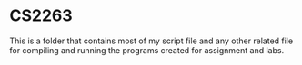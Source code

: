 # CS2263
This is a folder that contains most of my script file and any other related file for compiling and running the programs created for assignment and labs.
